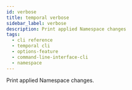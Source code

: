 ```yaml
---
id: verbose
title: temporal verbose
sidebar_label: verbose
description: Print applied Namespace changes
tags:
  - cli reference
  - temporal cli
  - options-feature
  - command-line-interface-cli
  - namespace
---
```


Print applied Namespace changes.
